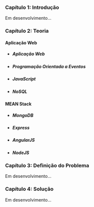 ### Capítulo 1: Introdução

  Em desenvolvimento...

### Capítulo 2: Teoria

#### Aplicação Web

* ##### Aplicação Web

* ##### Programação Orientada a Eventos

* ##### JavaScript

* ##### NoSQL

#### MEAN Stack

* ##### MongoDB

* ##### Express

* ##### AngularJS

* ##### NodeJS

### Capítulo 3: Definição do Problema

  Em desenvolvimento...

### Capítulo 4: Solução

  Em desenvolvimento...
